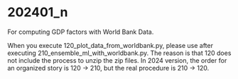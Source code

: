 # 202401_n
For computing GDP factors with World Bank Data.

When you execute 120_plot_data_from_worldbank.py, please use after executing 210_ensemble_ml_with_worldbank.py.
The reason is that 120 does not include the process to unzip the zip files.
In 2024 version, the order for an organized story is 120 -> 210, but the real procedure is 210 -> 120.
